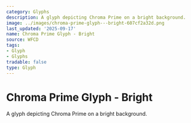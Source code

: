 ```yaml
---
category: Glyphs
description: A glyph depicting Chroma Prime on a bright background.
image: ../images/chroma-prime-glyph---bright-607cf2a32d.png
last_updated: '2025-09-17'
name: Chroma Prime Glyph - Bright
source: WFCD
tags:
- Glyph
- Glyphs
tradable: false
type: Glyph
---
```


# Chroma Prime Glyph - Bright

A glyph depicting Chroma Prime on a bright background.

